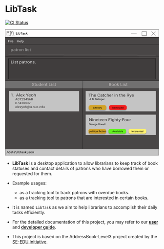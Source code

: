 # LibTask

[![CI Status](https://github.com/AY2122S2-CS2103T-W14-1/tp/workflows/Java%20CI/badge.svg)](https://github.com/AY2122S2-CS2103T-W14-1/tp/actions)

![Ui](docs/images/Ui.png)

* **LibTask** is a desktop application to allow librarians to keep track of book statuses and contact details of patrons who have borrowed them or requested for them.

* Example usages:
  * as a tracking tool to track patrons with overdue books.
  * as a tracking tool to patrons that are interested in certain books.

* It is named `LibTask` as we aim to help librarians to accomplish their daily tasks efficiently.

* For the detailed documentation of this project, you may refer to our **[user](https://ay2122s2-cs2103t-w14-1.github.io/tp/UserGuide.html)** and **[developer guide](https://ay2122s2-cs2103t-w14-1.github.io/tp/DeveloperGuide.html)**.

* This project is based on the AddressBook-Level3 project created by the [SE-EDU initiative](https://se-education.org).
